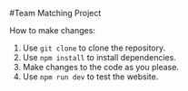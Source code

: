 #Team Matching Project

How to make changes: 

1) Use ``git clone`` to clone the repository. 
2) Use ``npm install`` to install dependencies. 
3) Make changes to the code as you please. 
4) Use ``npm run dev`` to test the website.
